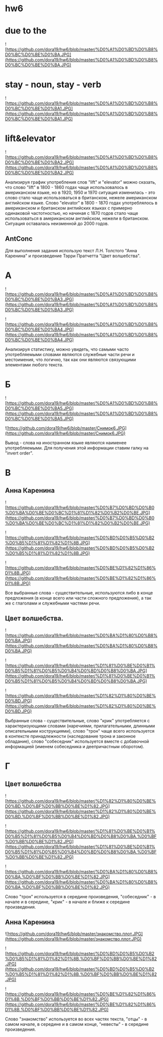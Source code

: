 # hw6
# due to the

![https://github.com/dora19/hw6/blob/master/%D0%A1%D0%BD%D0%B8%D0%BC%D0%BE%D0%BA.JPG](https://github.com/dora19/hw6/blob/master/%D0%A1%D0%BD%D0%B8%D0%BC%D0%BE%D0%BA.JPG)

# stay - noun, stay - verb

![https://github.com/dora19/hw6/blob/master/%D0%A1%D0%BD%D0%B8%D0%BC%D0%BE%D0%BA1.JPG](https://github.com/dora19/hw6/blob/master/%D0%A1%D0%BD%D0%B8%D0%BC%D0%BE%D0%BA1.JPG)

# lift&elevator

![https://github.com/dora19/hw6/blob/master/%D0%A1%D0%BD%D0%B8%D0%BC%D0%BE%D0%BA2.JPG](https://github.com/dora19/hw6/blob/master/%D0%A1%D0%BD%D0%B8%D0%BC%D0%BE%D0%BA2.JPG)

Анализируя график употребления слов "lift" и "elevator" можно сказать, что слово "lift" в 1800 - 1860 годах чаще использовалось в американском языке, но в 1920, 1950 и 1970 ситуация изменилась - это слово стало чаще использоваться в британском, нежеле американском английском языке. Слово "elevator" в 1800 - 1870 годах употреблялось в американском и британском английских языках с примерно одинаковой частотностью, но начиная с 1870 годов стало чаще использоваться в американском английском, нежели в британском. Ситуация оставалась неизменной до 2000 годов.

## AntConc
Для выполнения задания использую текст Л.Н. Толстого "Анна Каренина" и произведение Тэрри Пратчетта "Цвет волшебства".
# А
![https://github.com/dora19/hw6/blob/master/%D0%A1%D0%BD%D0%B8%D0%BC%D0%BE%D0%BA3.JPG](https://github.com/dora19/hw6/blob/master/%D0%A1%D0%BD%D0%B8%D0%BC%D0%BE%D0%BA3.JPG)

![https://github.com/dora19/hw6/blob/master/%D0%A1%D0%BD%D0%B8%D0%BC%D0%BE%D0%BA4.JPG](https://github.com/dora19/hw6/blob/master/%D0%A1%D0%BD%D0%B8%D0%BC%D0%BE%D0%BA4.JPG)

Анализируя статистику, можно увидеть, что самыми часто употребляемыми словами являются служебные части речи и местоимения, что логично, так как они являются связующими элементами любого текста.

# Б
![https://github.com/dora19/hw6/blob/master/%D0%A1%D0%BD%D0%B8%D0%BC%D0%BE%D0%BA5.JPG](https://github.com/dora19/hw6/blob/master/%D0%A1%D0%BD%D0%B8%D0%BC%D0%BE%D0%BA5.JPG)

![https://github.com/dora19/hw6/blob/master/Снимок6.JPG](https://github.com/dora19/hw6/blob/master/Снимок6.JPG)

Вывод - слова на иностранном языке являются наименее употребляемыми. Для получения этой информации ставим галку на "invert order".

# В
## Анна Каренина

![https://github.com/dora19/hw6/blob/master/%D0%B7%D0%BD%D0%B0%D0%BA%D0%BE%D0%BC%D1%81%D1%82%D0%B2%D0%BE.JPG](https://github.com/dora19/hw6/blob/master/%D0%B7%D0%BD%D0%B0%D0%BA%D0%BE%D0%BC%D1%81%D1%82%D0%B2%D0%BE.JPG)

![https://github.com/dora19/hw6/blob/master/%D0%BD%D0%B5%D0%B2%D0%B5%D1%81%D1%82%D1%8B.JPG](https://github.com/dora19/hw6/blob/master/%D0%BD%D0%B5%D0%B2%D0%B5%D1%81%D1%82%D1%8B.JPG)

![https://github.com/dora19/hw6/blob/master/%D0%BE%D1%82%D1%86%D1%8B.JPG](https://github.com/dora19/hw6/blob/master/%D0%BE%D1%82%D1%86%D1%8B.JPG)

Все выбранные слова - существительные, используются либо в конце предложения (в конце всего или части сложного предложения), а так же с глаголами и служебными частями речи.

## Цвет волшебства.

![https://github.com/dora19/hw6/blob/master/%D0%BA%D1%80%D0%B8%D0%BA.JPG](https://github.com/dora19/hw6/blob/master/%D0%BA%D1%80%D0%B8%D0%BA.JPG)

![https://github.com/dora19/hw6/blob/master/%D1%81%D0%BE%D0%B1%D0%B5%D1%81%D0%B5%D0%B4%D0%BD%D0%B8%D0%BA.JPG](https://github.com/dora19/hw6/blob/master/%D1%81%D0%BE%D0%B1%D0%B5%D1%81%D0%B5%D0%B4%D0%BD%D0%B8%D0%BA.JPG)

![https://github.com/dora19/hw6/blob/master/%D1%82%D1%80%D0%BE%D0%BD.JPG](https://github.com/dora19/hw6/blob/master/%D1%82%D1%80%D0%BE%D0%BD.JPG)

Выбранные слова - существительные, слово "крик" употребляется с характеризующими словами (наречиями, прилагательными, длинными описательными кострукциями), слово "трон" чаще всего используется в контексте принадлежности (наследование трона и законное обладание), слово "собеседник" используется вместе с добавочной информацией (именем собеседника и  деепричастным оборотом).

# Г
## Цвет волшебства

![https://github.com/dora19/hw6/blob/master/%D1%82%D1%80%D0%BE%D0%BD.%D0%BF%D0%BB%D0%BE%D1%82.JPG](https://github.com/dora19/hw6/blob/master/%D1%82%D1%80%D0%BE%D0%BD.%D0%BF%D0%BB%D0%BE%D1%82.JPG)

![https://github.com/dora19/hw6/blob/master/%D1%81%D0%BE%D0%B1%D0%B5%D1%81%D0%B5%D0%B4%D0%BD%D0%B8%D0%BA.%D0%BF%D0%BB%D0%BE%D1%82.JPG](https://github.com/dora19/hw6/blob/master/%D1%81%D0%BE%D0%B1%D0%B5%D1%81%D0%B5%D0%B4%D0%BD%D0%B8%D0%BA.%D0%BF%D0%BB%D0%BE%D1%82.JPG)

![https://github.com/dora19/hw6/blob/master/%D0%BA%D1%80%D0%B8%D0%BA.%D0%BF%D0%BB%D0%BE%D1%82.JPG](https://github.com/dora19/hw6/blob/master/%D0%BA%D1%80%D0%B8%D0%BA.%D0%BF%D0%BB%D0%BE%D1%82.JPG)

Слово "трон" используется в середине произведения, "собеседник" - в начале и в середине, "крик" - в начале и ближе к середине произведения.

## Анна Каренина

![https://github.com/dora19/hw6/blob/master/знакомство.плот.JPG](https://github.com/dora19/hw6/blob/master/знакомство.плот.JPG)

![https://github.com/dora19/hw6/blob/master/%D0%BD%D0%B5%D0%B2%D0%B5%D1%81%D1%82%D1%8B.%D0%BF%D0%BB%D0%BE%D1%82.JPG](https://github.com/dora19/hw6/blob/master/%D0%BD%D0%B5%D0%B2%D0%B5%D1%81%D1%82%D1%8B.%D0%BF%D0%BB%D0%BE%D1%82.JPG)

![https://github.com/dora19/hw6/blob/master/%D0%BE%D1%82%D1%86%D1%8B.%D0%BF%D0%BB%D0%BE%D1%82.JPG](https://github.com/dora19/hw6/blob/master/%D0%BE%D1%82%D1%86%D1%8B.%D0%BF%D0%BB%D0%BE%D1%82.JPG)

Слово "знакомство" используется во всех частях текста, "отцы" - в самом начале, в середине и в самом конце, "невесты" - в середине произведения.
